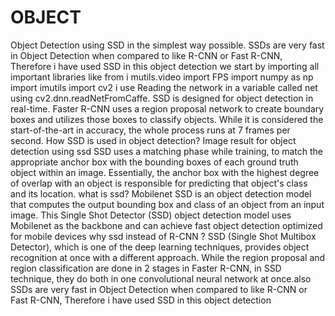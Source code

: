 # OBJECT
Object Detection using SSD in the simplest way possible. SSDs are very fast in Object Detection when compared to  like R-CNN or Fast R-CNN,
Therefore i have used SSD in this object detection 
we start by importing all important libraries like from i
mutils.video import FPS
import numpy as np
import imutils
import cv2
i use  Reading the network in a variable called net using cv2.dnn.readNetFromCaffe.
SSD is designed for object detection in real-time. Faster R-CNN uses a region proposal network to create boundary boxes and utilizes those boxes to classify objects. While it is considered the start-of-the-art in accuracy, the whole process runs at 7 frames per second.
How SSD is used in object detection?
Image result for object detection using ssd
SSD uses a matching phase while training, to match the appropriate anchor box with the bounding boxes of each ground truth object within an image. Essentially, the anchor box with the highest degree of overlap with an object is responsible for predicting that object's class and its location.
what is ssd?
Mobilenet SSD is an object detection model that computes the output bounding box and class of an object from an input image. This Single Shot Detector (SSD) object detection model uses Mobilenet as the backbone and can achieve fast object detection optimized for mobile devices
why ssd instead of R-CNN ?
SSD (Single Shot Multibox Detector), which is one of the deep learning techniques, provides object recognition at once with a different approach. While the region proposal and region classification are done in 2 stages in Faster R-CNN, in SSD technique, they do both in one convolutional neural network at once.also SSDs are very fast in Object Detection when compared to  like R-CNN or Fast R-CNN,
Therefore i have used SSD in this object detection 
